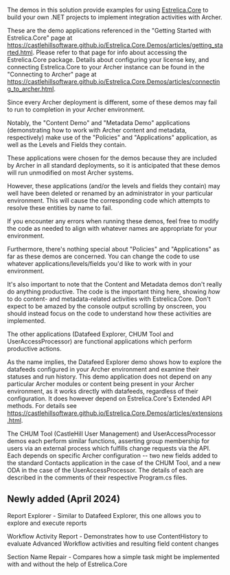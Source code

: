The demos in this solution provide examples for using <a href="https://castlehillsoftware.github.io/Estrelica.Core.Demos/index.html" target="_blank">Estrelica.Core</a> to build your own .NET projects to implement integration activities with Archer.

These are the demo applications referenced in the "Getting Started with Estrelica.Core" page at https://castlehillsoftware.github.io/Estrelica.Core.Demos/articles/getting_started.html.  Please refer to that page for info about accessing the Estrelica.Core package.  Details about configuring your license key, and connecting Estrelica.Core to your Archer instance can be found in the "Connecting to Archer" page at https://castlehillsoftware.github.io/Estrelica.Core.Demos/articles/connecting_to_archer.html.

Since every Archer deployment is different, some of these demos may fail to run to completion in your Archer environment.

Notably, the "Content Demo" and "Metadata Demo" applications (demonstrating how to work with Archer content and metadata, respectively) make use of the "Policies" and "Applications" application, as well as the Levels and Fields they contain.

These applications were chosen for the demos because they are included by Archer in all standard deployments, so it is anticipated that these demos will run unmodified on most Archer systems.

However, these applications (and/or the levels and fields they contain) may well have been deleted or renamed by an administrator in your particular environment.  This will cause the corresponding code which attempts to resolve these entities by name to fail.

If you encounter any errors when running these demos, feel free to modify the code as needed to align with whatever names are appropriate for your environment.

Furthermore, there's nothing special about "Policies" and "Applications" as far as these demos are concerned.  You can change the code to use whatever applications/levels/fields you'd like to work with in your environment.

It's also important to note that the Content and Metadata demos don't really do anything productive.  The code is the important thing here, showing *how* to do content- and metadata-related activities with Estrelica.Core.  Don't expect to be amazed by the console output scrolling by onscreen, you should instead focus on the code to understand how these activities are implemented.

The other applications (Datafeed Explorer, CHUM Tool and UserAccessProcessor) are functional applications which perform productive actions.

As the name implies, the Datafeed Explorer demo shows how to explore the datafeeds configured in your Archer environment and examine their statuses and run history.  This demo application does not depend on any particular Archer modules or content being present in your Archer environment, as it works directly with datafeeds, regardless of their configuration.  It does however depend on Estrelica.Core's Extended API methods.  For details see https://castlehillsoftware.github.io/Estrelica.Core.Demos/articles/extensions.html.

The CHUM Tool (CastleHill User Management) and UserAccessProcessor demos each perform similar functions, asserting group membership for users via an external process which fulfills change requests via the API.  Each depends on specific Archer configuration -- two new fields added to the standard Contacts application in the case of the CHUM Tool, and a new ODA in the case of the UserAccessProcessor.  The details of each are described in the comments of their respective Program.cs files.

## Newly added (April 2024)

Report Explorer - Similar to Datafeed Explorer, this one allows you to explore and execute reports

Workflow Activity Report - Demonstrates how to use ContentHistory to evaluate Advanced Workflow activities and resulting field content changes

Section Name Repair - Compares how a simple task might be implemented with and without the help of Estrelica.Core